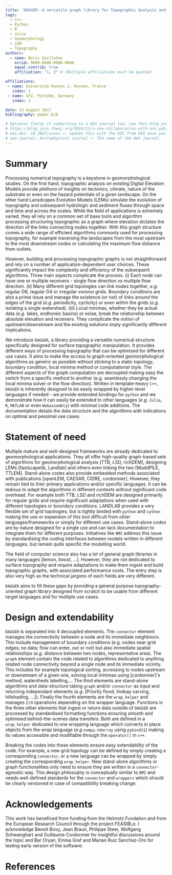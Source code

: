 ```yaml
---
title: 'DAGGER: A versatile graph library for Topographic Analysis and Landscape Evolution Models'
tags:
  - C++
  - Python
  - R
  - Julia
  - Geomorphology
  - LEM
  - Topography
authors:
  - name: Boris Gailleton
    orcid: 0000-0000-0000-0000
    equal-contrib: true
    affiliation: "1, 2" # (Multiple affiliations must be quoted)

affiliations:
 - name: Université Rennes 1, Rennes, France
   index: 1
 - name: GFZ, Potsdam, Germany
   index: 2

date: 13 August 2017
bibliography: paper.bib

# Optional fields if submitting to a AAS journal too, see this blog post:
# https://blog.joss.theoj.org/2018/12/a-new-collaboration-with-aas-publishing
# aas-doi: 10.3847/xxxxx <- update this with the DOI from AAS once you know it.
# aas-journal: Astrophysical Journal <- The name of the AAS journal.
---
```


# Summary

Processing numerical topography is a keystone in geomorphological studies. On the first hand, topographic analysis on existing Digital Elevation Models provide _plethora_ of insights on tectonics, climate, nature of the substrate or even on the hazard potentials of a given landscape. On the other hand Lansdcapes Evolution Models (LEMs) simulate the evolution of topography and subsequent hydrologic and sediment fluxes through space and time and across the scales. While the field of applications is extremely varied, they all rely on a common set of base tools and algorithm processing structuring topographic as a graph where elevation dictates the direction of the links connecting nodes together. With this graph structure comes a wide range of efficient algorithms commonly used for processing topography, for example traversing the landscapes from the most upstream to the most downstream nodes or calculating the maximum flow distance from outlets.

However, building and processing topographic graphs is not straightforward and rely on a number of application-dependent user choices. These significantly impact the complexity and efficiency of the subsequent algorithms. Three main aspects complicate the process. (i) Each node can have one or multiple receivers - single flow direction _vs_ multiple flow direction. (ii) Many different grid topologies can link nodes together, _e.g._ regular D8, regular D4 or irregular voronoi grids. Boundary conditions are also a prime issue and manage the existence (or not) of links around the edges of the grid (_e.g._ periodicity, cyclicity) or even within the grids (_e.g._ isolating a single watershed). (iii) Local minimas, whether they be actual data (_e.g._ lakes, endhoreic basins) or noise, break the relationship between absolute elevation and receivers. They complicate the notion of upstream/downstream and the existing solutions imply significantly different implications.

<!-- It is also crucial to consider computational constrains. Some analysis only require single execution of specific algorithms (e.g. filling topographic depression once to get rid of local minimas) while other analysis, like the extraction of river networks, rely on complex successions of algorithms and can benefit from an integrated framework optimised to facilitate repeated operations (_e.g._ getting all upstream nodes of a given one, labelling watersheds, computation of topological sorting). Finally, LEMs require optimised updates of the topographic graph each time the surface evolve, while topographic analysis require only one, more sophisticated built. -->

We introduce `DAGGER`, a library providing a versatile numerical structure specifically designed for surface topographic manipulation. It provides different ways of processing topography that can be optimised for different use cases. It aims to make the access to graph-oriented geomorphological algorithms as generic as possible without sticking to a static topology, boundary condition, local minima method or computational style. The different aspects of the graph computation are decoupled making easy the switch from a specific method to another (e.g. seamlessly changing the local minima solver or the flow direction). Written in template-heavy `C++`, `DAGGER` is inherently designed to be easily wrapped by higher-level languages if needed - we provide extended bindings for `python` and we demonstrate how it can easily be extended to other languages (_e.g._ `Julia`, `R`, `MATLAB` or even `Webassembly`) with minimal code additions. The documentation details the data structure and the algorithms with indications on optimal and pessimal use cases.

# Statement of need

Multiple mature and well-designed frameworks are already dedicated to geomorphological applications. They all offer high-quality graph-based sets of algorithms for geomorphological analysis [TTB, LSD, richDEM], designing LEMs [fastscapelib, Landlab] and others even linking the two [MuddPILE, TTLEM]. Stand-alone codes also provide embedded methods associated with publications [openLEM, CAESAR, CIDRE, cordonnier]. However, they remain tied to their primary applications and/or specific languages. It can be tedious to adapt the algorithms in different contexts without significant code overhead. For example both TTB, LSD and richDEM are designed primarily for regular grids and require significant adaptations when used with different topologies or boundary conditions. LANDLAB provides a very flexible set of grid topologies, but is tightly binded with `python` and `cython` making the use or expansion of this tool difficult from other languages/frameworks or simply for different use cases. Stand-alone codes are by nature designed for a single use and can lack documentation to integrate them for different purposes. Initiatives like `BMI` address this issue by standardising the coding interfaces between models written in different languages, but remain quite specific the modelling world.

The field of computer science also has a lot of general graph libraries in many languages [lemon, boost, ...]. However, they are not dedicated to surface topography and require adaptations to make them ingest and build topographic graphs, with associated performance costs. The entry step is also very high as the technical jargons of each fields are very different.

`DAGGER` aims to fill these gaps by providing a general purpose topography-oriented graph library designed from scratch to be usable from different target languages and for multiple use cases.

# Design and extendability

`DAGGER` is separated into 4 decoupled elements. The `connector` element manages the connectivity between a node and its immediate neighbours. This include management of boundary conditions (e.g. nodes near grid edges; no data; flow can enter, out or not) but also immediate spatial relationships (_e.g._ distance between two nodes, representative area). The `graph` element contain the code related to algorithms dedicated to anything related node connectivity beyond a single node and its immediate vicinity. This includes for example topological sorting, accessing to nodes upstream or downstream of a given one, solving local minimas using [cordonnier]'s method, watersheds labelling,... The third elements are stand-alone algorithms and data-structure taking `graph` and/or `connector` as input and returning independant elements (_e.g._ [Priority flood, lindsay carving, hillshading, ...]). Finally the fourth elements are the `wrap_helper` and manages `I/O` operations depending on the wrapper language. Functions in the three other elements that ingest or return data outside of `DAGGER` are processed by standardised formatting functions ensuring smooth and optimised behind-the-scenes data transfers. Both are defined in a `wrap_helper` dedicated to one wrapping language which converts in place objects from the wrap language (_e.g_ `numpy.ndarray` using `pybind11`) making its values accessible and modifiable through the `operator[]` in `c++`.

Breaking the codes into these elements ensure easy extendability of the code. For example, a new grid topology can be defined by simply creating a corresponding `connector`, or a new language can be wrapped by simply creating the corresponding `wrap_helper`. New stand-alone algorithms or graph functionalities only need to ensure they are written in a `connector`-agnostic way. This design philosophy is conceptually similar to `BMI` and needs well-defined standards for the `connector` and `wrappers` which should be clearly versioned in case of compatibility breaking change.


# Acknowledgements

This work has beneficed from funding from the Helmotz Fundation and from the European Research Council through the project FEASIBLe. I acknowledge Benoit Bovy, Jean Braun, Philippe Steer, Wolfgang Schwanghart and Guillaume Cordonnier for insightful discussions around the topic and Bar Oryan, Emma Graf and Marian Ruiz Sanchez-Oro for testing early version of the software.

# References




<!-- # Mathematics

Single dollars ($) are required for inline mathematics e.g. $f(x) = e^{\pi/x}$

Double dollars make self-standing equations:

$$\Theta(x) = \left\{\begin{array}{l}
0\textrm{ if } x < 0\cr
1\textrm{ else}
\end{array}\right.$$

You can also use plain \LaTeX for equations
\begin{equation}\label{eq:fourier}
\hat f(\omega) = \int_{-\infty}^{\infty} f(x) e^{i\omega x} dx
\end{equation}
and refer to \autoref{eq:fourier} from text.

# Citations

Citations to entries in paper.bib should be in
[rMarkdown](http://rmarkdown.rstudio.com/authoring_bibliographies_and_citations.html)
format.

If you want to cite a software repository URL (e.g. something on GitHub without a preferred
citation) then you can do it with the example BibTeX entry below for @fidgit.

For a quick reference, the following citation commands can be used:
- `@author:2001`  ->  "Author et al. (2001)"
- `[@author:2001]` -> "(Author et al., 2001)"
- `[@author1:2001; @author2:2001]` -> "(Author1 et al., 2001; Author2 et al., 2002)"

# Figures

Figures can be included like this:
![Caption for example figure.\label{fig:example}](figure.png)
and referenced from text using \autoref{fig:example}.

Figure sizes can be customized by adding an optional second parameter:
![Caption for example figure.](figure.png){ width=20% } -->
